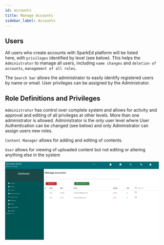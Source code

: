 ```yaml
---
id: accounts
title: Manage Accounts
sidebar_label: Accounts
---
```


## Users 

All users who create accounts with SparkEd platform will be listed here, with `privileges` identified by level (see below). This helps the `Administrator` to manage all users, including `name changes` and `deletion of accounts`, `management of all roles`. 


The `Search bar` allows the administrator to easily identify registered users by name or email.
User privileges can be assigned by the Administrator.  

## Role Definitions and Privileges  

`Administrator` has control over complete system and allows for activity and approval and editing of all privileges at other levels.  More than one administrator is allowed.  Administrator is the only user level where User Authentication can be changed (see below) and only Administrator can assign users new roles.  

`Content Manager` allows for adding and editing of contents. 

`User` allows for viewing of uploaded content but not editing or altering anything else in the system


![Accounts Page](assets/accounts.png)  


